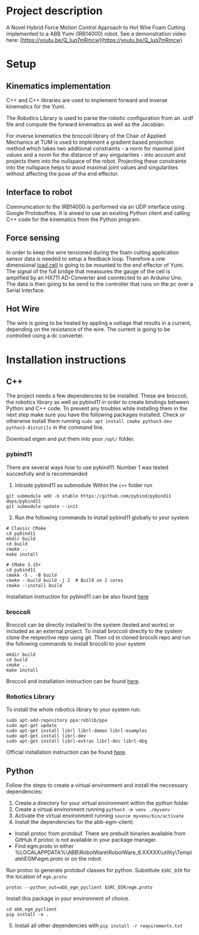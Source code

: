 # Project description
A Novel Hybrid Force Motion Control Approach to Hot Wire Foam Cutting implemented to a ABB Yumi (IRB14000) robot. See a demonstration video here: [https://youtu.be/Q_Iuq7mRmcw](https://youtu.be/Q_Iuq7mRmcw)

# Setup 
## Kinematics implementation
C++ and C++ libraries are used to implement forward and inverse kinematics for the Yumi.

The Robotics Library is used to parse the robotic configuration from an .urdf file and compute the forward kinematics as well as the Jacobian. 

For inverse kinematics the broccoli library of the Chair of Applied Mechanics at TUM is used to implement a gradient based projection method which takes two additional constraints - a norm for maximal joint values and a norm for the distance of any singularities -  into account and projects them into the nullspace of the robot. Projecting these constraints into the nullspace helps to avoid maximal joint values and singularities without affecting the pose of the end effector.

## Interface to robot
Communication to the IRB14000 is performed via an UDP interface using Google Protobuffres. It is aimed to use an existing Python client and calling C++ code for the kinematics from the Python program. 

## Force sensing
In order to keep the wire tensioned during the foam cutting application sensor data is needed to setup a feedback loop. Therefore a one dimensional [load cell](https://www.electrokit.com/en/product/load-cell-1kg/) is going to be mounted to the end effector of Yumi. The signal of the full bridge that meassures the gauge of the cell is amplified by an HX711 AD-Converter and conntected to an Arduino Uno. The data is then going to be send to the controller that runs on the pc over a Serial Interface. 

## Hot Wire
The wire is going to be heated by appling a voltage that results in a current, depending on the resistance of the wire. The current is going to be controlled using a dc converter.


# Installation instructions
## C++ 
The project needs a few dependencies to be installed. These are broccoli, the robotics library as well as pybind11 in order to create bindings between Python and C++ code. To prevent any troubles while installing them in the next step make sure you have the following packages installed. Check or otherwise install them running `sudo apt install cmake python3-dev python3-distutils` in the command line.

Download eigen and put them into your `/opt/` folder.
### pybind11
There are several ways how to use pybind11. Number 1 was tested succesfully and is recommanded

1. Inlcude pybind11 as submodule
Within the `c++` folder run
```
git submodule add -b stable https://github.com/pybind/pybind11 deps/pybind11
git submodule update --init
```

2. Run the following commands to install pybind11 globally to your system
```
# Classic CMake
cd pybind11
mkdir build
cd build
cmake ..
make install

# CMake 3.15+
cd pybind11
cmake -S . -B build
cmake --build build -j 2  # Build on 2 cores
cmake --install build
```
Installation instruction for pybind11 can be also found [here](https://pybind11.readthedocs.io/en/stable/compiling.html#building-with-cmake)

### broccoli
Broccoli can be directly installed to the system (tested and works) or included as an external project. To install broccoli directly to the system clone the respective repo using git. Then cd in cloned brocolli repo and run the following commands to install brocolli to your system
```
mkdir build
cd build
cmake ..
make install
```
Broccoli and installation instruction can be found [here](https://gitlab.control.lth.se/gosda/broccoli-library).

### Robotics Library
To install the whole robotics library to your system run:
```
sudo apt-add-repository ppa:roblib/ppa
sudo apt-get update
sudo apt-get install librl librl-demos librl-examples
sudo apt-get install librl-dev
sudo apt-get install librl-extras librl-doc librl-dbg

```
Official installation instruction can be found [here](https://www.roboticslibrary.org/tutorials/install-ubuntu/).

## Python
Follow the steps to create a virtual environment and install the neccessary dependencies:

1. Create a directory for your virtual environment within the python folder
2. Create a virtual environment running `python3 -m venv ./myvenv`
3. Activate the virtual environment running `source myvenv/bin/activate`
4. Install the dependencies for the abb-egm-client:

- Install protoc from protobuf. There are prebuilt binaries available from
GitHub if protoc is not available in your package manager.
- Find egm.proto in either %LOCALAPPDATA%\ABB\RobotWare\RobotWare_6.XXXXX\utility\Template\EGM\egm.proto or on the robot.


Run protoc to generate protobuf classes for python. Substitute `$SRC_DIR` for the location of `egm.proto`

`protoc --python_out=abb_egm_pyclient $SRC_DIR/egm.proto`

Install this package in your environment of choice.

```
cd abb_egm_pyclient
pip install -e .
```

5. Install all other dependencies with `pip install -r requirements.txt`
